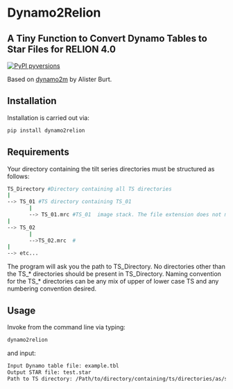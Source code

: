 # Dynamo2Relion
## A Tiny Function to Convert Dynamo Tables to Star Files for RELION 4.0

[![PyPI pyversions](https://img.shields.io/pypi/pyversions/dynamo2m.svg)](https://pypi.python.org/pypi/dynamo2m/)

Based on [dynamo2m](df1) by Alister Burt.

## Installation

Installation is carried out via:
```sh
pip install dynamo2relion
```

## Requirements

Your directory containing the tilt series directories must be structured as follows:

```sh
TS_Directory #Directory containing all TS directories
|
--> TS_01 #TS directory containing TS_01              
       |
       --> TS_01.mrc #TS_01  image stack. The file extension does not matter.        
|
--> TS_02              
       |
       -->TS_02.mrc  #
|
--> etc...
```

The program will ask you the path to TS_Directory. No directories other than the TS_* directories should be present in TS_Directory. Naming convention for the TS_* directories can be any mix of upper of lower case TS and any numbering convention desired. 

## Usage

Invoke from the command line via typing:
```sh
dynamo2relion
```
and input:
```sh
Input Dynamo table file: example.tbl
Output STAR file: test.star
Path to TS directory: /Path/to/directory/containing/ts/directories/as/shown/above
```
